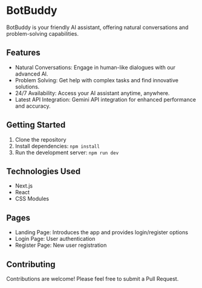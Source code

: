 # BotBuddy

BotBuddy is your friendly AI assistant, offering natural conversations and problem-solving capabilities.

## Features

- Natural Conversations: Engage in human-like dialogues with our advanced AI.
- Problem Solving: Get help with complex tasks and find innovative solutions.
- 24/7 Availability: Access your AI assistant anytime, anywhere.
- Latest API Integration: Gemini API integration for enhanced performance and accuracy.

## Getting Started

1. Clone the repository
2. Install dependencies: `npm install`
3. Run the development server: `npm run dev`

## Technologies Used

- Next.js
- React
- CSS Modules

## Pages

- Landing Page: Introduces the app and provides login/register options
- Login Page: User authentication
- Register Page: New user registration

## Contributing

Contributions are welcome! Please feel free to submit a Pull Request.

